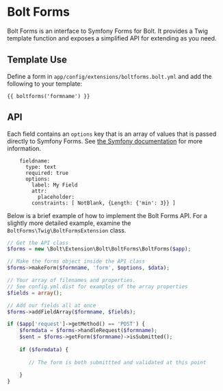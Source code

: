 Bolt Forms
==========

Bolt Forms is an interface to Symfony Forms for Bolt.  It provides a Twig template function and 
exposes a simplified API for extending as you need.

Template Use
------------

Define a form in `app/config/extensions/boltforms.bolt.yml` and add the following to your template:

```twig
{{ boltforms('formname') }}
```

API
---

Each field contains an `options` key that is an array of values that is passed directly to 
Symfony Forms.  See [the Symfony documentation](http://symfony.com/doc/current/reference/forms/types/form.html) for more information. 

```
    fieldname:
      type: text
      required: true
      options:
        label: My Field
        attr:
          placeholder: 
        constraints: [ NotBlank, {Length: {'min': 3}} ]
```

Below is a brief example of how to implement the Bolt Forms API.  For a slightly more detailed 
example, examine the `BoltForms\Twig\BoltFormsExtension` class.

```php
// Get the API class
$forms = new \Bolt\Extension\Bolt\BoltForms\BoltForms($app);

// Make the forms object inside the API class
$forms->makeForm($formname, 'form', $options, $data);

// Your array of filenames and properties.
// See config.yml.dist for examples of the array properties
$fields = array();

// Add our fields all at once
$forms->addFieldArray($formname, $fields);

if ($app['request']->getMethod() == 'POST') {
    $formdata = $forms->handleRequest($formname);
    $sent = $forms->getForm($formname)->isSubmitted();
    
    if ($formdata) {
    
       // The form is both submittted and validated at this point
       
    }
}
``` 
